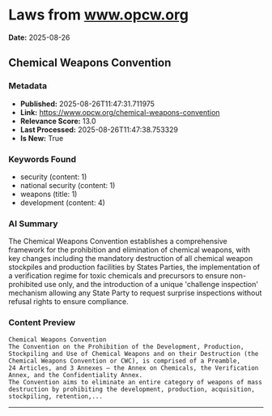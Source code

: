 # Laws from www.opcw.org
**Date:** 2025-08-26

## Chemical Weapons Convention

### Metadata
- **Published:** 2025-08-26T11:47:31.711975
- **Link:** https://www.opcw.org/chemical-weapons-convention
- **Relevance Score:** 13.0
- **Last Processed:** 2025-08-26T11:47:38.753329
- **Is New:** True

### Keywords Found
- security (content: 1)
- national security (content: 1)
- weapons (title: 1)
- development (content: 4)

### AI Summary
The Chemical Weapons Convention establishes a comprehensive framework for the prohibition and elimination of chemical weapons, with key changes including the mandatory destruction of all chemical weapon stockpiles and production facilities by States Parties, the implementation of a verification regime for toxic chemicals and precursors to ensure non-prohibited use only, and the introduction of a unique 'challenge inspection' mechanism allowing any State Party to request surprise inspections without refusal rights to ensure compliance.

### Content Preview
```
Chemical Weapons Convention
The Convention on the Prohibition of the Development, Production, Stockpiling and Use of Chemical Weapons and on their Destruction (the Chemical Weapons Convention or CWC), is comprised of a Preamble, 24 Articles, and 3 Annexes — the Annex on Chemicals, the Verification Annex, and the Confidentiality Annex.
The Convention aims to eliminate an entire category of weapons of mass destruction by prohibiting the development, production, acquisition, stockpiling, retention,...
```

---

